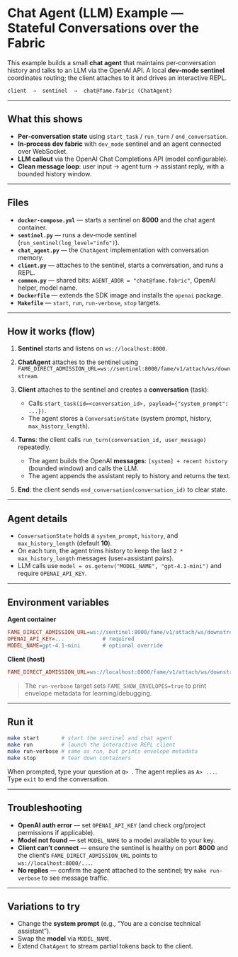 # Chat Agent (LLM) Example — Stateful Conversations over the Fabric

This example builds a small **chat agent** that maintains per‑conversation history and talks to an LLM via the OpenAI API. A local **dev‑mode sentinel** coordinates routing; the client attaches to it and drives an interactive REPL.

```
client  →  sentinel  →  chat@fame.fabric (ChatAgent)
```

---

## What this shows

* **Per‑conversation state** using `start_task` / `run_turn` / `end_conversation`.
* **In‑process dev fabric** with `dev_mode` sentinel and an agent connected over WebSocket.
* **LLM callout** via the OpenAI Chat Completions API (model configurable).
* **Clean message loop**: user input → agent turn → assistant reply, with a bounded history window.

---

## Files

* **`docker-compose.yml`** — starts a sentinel on **8000** and the chat agent container.
* **`sentinel.py`** — runs a dev‑mode sentinel (`run_sentinel(log_level="info")`).
* **`chat_agent.py`** — the `ChatAgent` implementation with conversation memory.
* **`client.py`** — attaches to the sentinel, starts a conversation, and runs a REPL.
* **`common.py`** — shared bits: `AGENT_ADDR = "chat@fame.fabric"`, OpenAI helper, model name.
* **`Dockerfile`** — extends the SDK image and installs the `openai` package.
* **`Makefile`** — `start`, `run`, `run-verbose`, `stop` targets.

---

## How it works (flow)

1. **Sentinel** starts and listens on `ws://localhost:8000`.
2. **ChatAgent** attaches to the sentinel using `FAME_DIRECT_ADMISSION_URL=ws://sentinel:8000/fame/v1/attach/ws/downstream`.
3. **Client** attaches to the sentinel and creates a **conversation** (task):

   * Calls `start_task(id=<conversation_id>, payload={"system_prompt": ...})`.
   * The agent stores a `ConversationState` (system prompt, history, `max_history_length`).
4. **Turns**: the client calls `run_turn(conversation_id, user_message)` repeatedly.

   * The agent builds the OpenAI **messages**: `[system] + recent history` (bounded window) and calls the LLM.
   * The agent appends the assistant reply to history and returns the text.
5. **End**: the client sends `end_conversation(conversation_id)` to clear state.

---

## Agent details

* `ConversationState` holds a `system_prompt`, `history`, and `max_history_length` (default **10**).
* On each turn, the agent trims history to keep the last `2 * max_history_length` messages (user+assistant pairs).
* LLM calls use `model = os.getenv("MODEL_NAME", "gpt-4.1-mini")` and require `OPENAI_API_KEY`.

---

## Environment variables

**Agent container**

```ini
FAME_DIRECT_ADMISSION_URL=ws://sentinel:8000/fame/v1/attach/ws/downstream
OPENAI_API_KEY=...            # required
MODEL_NAME=gpt-4.1-mini       # optional override
```

**Client (host)**

```ini
FAME_DIRECT_ADMISSION_URL=ws://localhost:8000/fame/v1/attach/ws/downstream
```

> The `run-verbose` target sets `FAME_SHOW_ENVELOPES=true` to print envelope metadata for learning/debugging.

---

## Run it

```bash
make start       # start the sentinel and chat agent
make run         # launch the interactive REPL client
make run-verbose # same as run, but prints envelope metadata
make stop        # tear down containers
```

When prompted, type your question at `Q> `. The agent replies as `A> ...`. Type `exit` to end the conversation.

---

## Troubleshooting

* **OpenAI auth error** — set `OPENAI_API_KEY` (and check org/project permissions if applicable).
* **Model not found** — set `MODEL_NAME` to a model available to your key.
* **Client can’t connect** — ensure the sentinel is healthy on port **8000** and the client’s `FAME_DIRECT_ADMISSION_URL` points to `ws://localhost:8000/...`.
* **No replies** — confirm the agent attached to the sentinel; try `make run-verbose` to see message traffic.

---

## Variations to try

* Change the **system prompt** (e.g., “You are a concise technical assistant”).
* Swap the **model** via `MODEL_NAME`.
* Extend `ChatAgent` to stream partial tokens back to the client.
